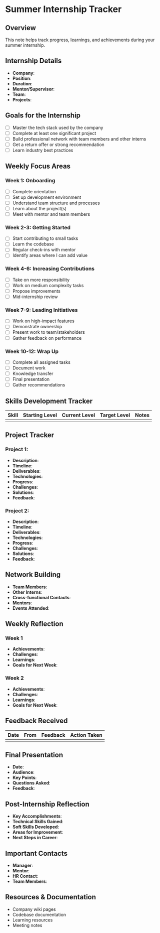 # Summer Internship Tracker

## Overview
This note helps track progress, learnings, and achievements during your summer internship.

## Internship Details
- **Company**:
- **Position**:
- **Duration**: 
- **Mentor/Supervisor**:
- **Team**:
- **Projects**:

## Goals for the Internship
- [ ] Master the tech stack used by the company
- [ ] Complete at least one significant project
- [ ] Build professional network with team members and other interns
- [ ] Get a return offer or strong recommendation
- [ ] Learn industry best practices

## Weekly Focus Areas

### Week 1: Onboarding
- [ ] Complete orientation
- [ ] Set up development environment
- [ ] Understand team structure and processes
- [ ] Learn about the project(s)
- [ ] Meet with mentor and team members

### Week 2-3: Getting Started
- [ ] Start contributing to small tasks
- [ ] Learn the codebase
- [ ] Regular check-ins with mentor
- [ ] Identify areas where I can add value

### Week 4-6: Increasing Contributions
- [ ] Take on more responsibility
- [ ] Work on medium complexity tasks
- [ ] Propose improvements
- [ ] Mid-internship review

### Week 7-9: Leading Initiatives
- [ ] Work on high-impact features
- [ ] Demonstrate ownership
- [ ] Present work to team/stakeholders
- [ ] Gather feedback on performance

### Week 10-12: Wrap Up
- [ ] Complete all assigned tasks
- [ ] Document work
- [ ] Knowledge transfer
- [ ] Final presentation
- [ ] Gather recommendations

## Skills Development Tracker

| Skill | Starting Level | Current Level | Target Level | Notes |
| ----- | -------------- | ------------- | ------------ | ----- |
|       |                |               |              |       |

## Project Tracker

### Project 1:
- **Description**:
- **Timeline**:
- **Deliverables**:
- **Technologies**:
- **Progress**:
- **Challenges**:
- **Solutions**:
- **Feedback**:

### Project 2:
- **Description**:
- **Timeline**:
- **Deliverables**:
- **Technologies**:
- **Progress**:
- **Challenges**:
- **Solutions**:
- **Feedback**:

## Network Building
- **Team Members**:
- **Other Interns**:
- **Cross-functional Contacts**:
- **Mentors**:
- **Events Attended**:

## Weekly Reflection

### Week 1
- **Achievements**:
- **Challenges**:
- **Learnings**:
- **Goals for Next Week**:

### Week 2
- **Achievements**:
- **Challenges**:
- **Learnings**:
- **Goals for Next Week**:

## Feedback Received

| Date | From | Feedback | Action Taken |
| ---- | ---- | -------- | ------------ |
|      |      |          |              |

## Final Presentation
- **Date**:
- **Audience**:
- **Key Points**:
- **Questions Asked**:
- **Feedback**:

## Post-Internship Reflection
- **Key Accomplishments**:
- **Technical Skills Gained**:
- **Soft Skills Developed**:
- **Areas for Improvement**:
- **Next Steps in Career**:

## Important Contacts
- **Manager**:
- **Mentor**:
- **HR Contact**:
- **Team Members**:

## Resources & Documentation
- Company wiki pages
- Codebase documentation
- Learning resources
- Meeting notes
